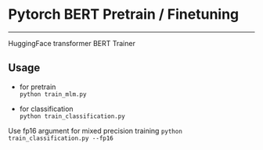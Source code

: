 # Pytorch BERT Pretrain / Finetuning 
---
HuggingFace transformer BERT Trainer  

## Usage  
- for pretrain  
```python train_mlm.py```  
  
- for classification  
```python train_classification.py```  
  
Use fp16 argument for mixed precision training
```python train_classification.py --fp16```